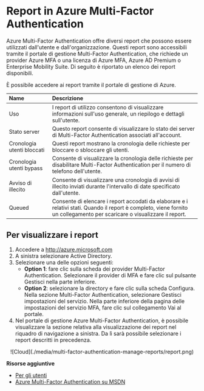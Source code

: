 <properties 
	pageTitle="Report di Azure Multi-Factor Authentication"
	description="Viene descritto come usare la funzionalità dei report di Azure Multi-Factor Authentication."
	services="multi-factor-authentication"
	documentationCenter=""
	authors="kgremban"
	manager="femila"
	editor="curtand"/>  

<tags
	ms.service="multi-factor-authentication"
	ms.workload="identity"
	ms.tgt_pltfrm="na"
	ms.devlang="na"
	ms.topic="article"
	ms.date="08/04/2016"
	ms.author="kgremban"/>  

# Report in Azure Multi-Factor Authentication

Azure Multi-Factor Authentication offre diversi report che possono essere utilizzati dall'utente e dall'organizzazione. Questi report sono accessibili tramite il portale di gestione Multi-Factor Authentication, che richiede un provider Azure MFA o una licenza di Azure MFA, Azure AD Premium o Enterprise Mobility Suite. Di seguito è riportato un elenco dei report disponibili.

È possibile accedere ai report tramite il portale di gestione di Azure.

Name| Descrizione
:------------- | :------------- |
Uso | I report di utilizzo consentono di visualizzare informazioni sull'uso generale, un riepilogo e dettagli sull'utente.
Stato server|Questo report consente di visualizzare lo stato dei server di Multi-Factor Authentication associati all'account.
Cronologia utenti bloccati|Questi report mostrano la cronologia delle richieste per bloccare o sbloccare gli utenti.
Cronologia utenti bypass|Consente di visualizzare la cronologia delle richieste per disabilitare Multi-Factor Authentication per il numero di telefono dell'utente.
Avviso di illecito|Consente di visualizzare una cronologia di avvisi di illecito inviati durante l'intervallo di date specificato dall'utente.
Queued|Consente di elencare i report accodati da elaborare e i relativi stati. Quando il report è completo, viene fornito un collegamento per scaricare o visualizzare il report.

## Per visualizzare i report

1.	Accedere a http://azure.microsoft.com
2.	A sinistra selezionare Active Directory.
3.	Selezionare una delle opzioni seguenti:
	- **Option 1**: fare clic sulla scheda dei provider Multi-Factor Authentication. Selezionare il provider di MFA e fare clic sul pulsante Gestisci nella parte inferiore.
	- **Option 2**: selezionare la directory e fare clic sulla scheda Configura. Nella sezione Multi-Factor Authentication, selezionare Gestisci impostazioni del servizio. Nella parte inferiore della pagina delle impostazioni del servizio MFA, fare clic sul collegamento Vai al portale.
4.	Nel portale di gestione Azure Multi-Factor Authentication, è possibile visualizzare la sezione relativa alla visualizzazione dei report nel riquadro di navigazione a sinistra. Da lì sarà possibile selezionare i report descritti in precedenza.

<center>![Cloud](./media/multi-factor-authentication-manage-reports/report.png)</center>


**Risorse aggiuntive**

* [Per gli utenti](multi-factor-authentication-end-user.md)
* [Azure Multi-Factor Authentication su MSDN](https://msdn.microsoft.com/library/azure/dn249471.aspx)

<!---HONumber=AcomDC_0921_2016-->